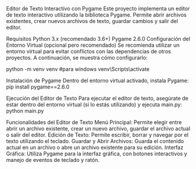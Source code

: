 Editor de Texto Interactivo con Pygame
Este proyecto implementa un editor de texto interactivo utilizando la biblioteca Pygame. Permite abrir archivos existentes, crear nuevos archivos de texto, guardar cambios y salir del editor.

Requisitos
Python 3.x (recomendado 3.6+)
Pygame 2.6.0
Configuración del Entorno Virtual (opcional pero recomendado)
Se recomienda utilizar un entorno virtual para evitar conflictos con las dependencias de otros proyectos. A continuación, se muestra cómo configurarlo:

python -m venv venv #para windows
venv\Scripts\activate

Instalación de Pygame
Dentro del entorno virtual activado, instala Pygame:
pip install pygame==2.6.0

Ejecución del Editor de Texto
Para ejecutar el editor de texto, asegúrate de estar dentro del entorno virtual (si lo estás utilizando) y ejecuta main.py:
python main.py

Funcionalidades del Editor de Texto
Menú Principal: Permite elegir entre abrir un archivo existente, crear un nuevo archivo, guardar el archivo actual o salir del editor.
Edición de Texto: Permite escribir, borrar y navegar por el texto utilizando el teclado.
Guardar y Abrir Archivos: Guarda el contenido actual en un archivo o abre un archivo existente para su edición.
Interfaz Gráfica: Utiliza Pygame para la interfaz gráfica, con botones interactivos y manejo de eventos de teclado y ratón.